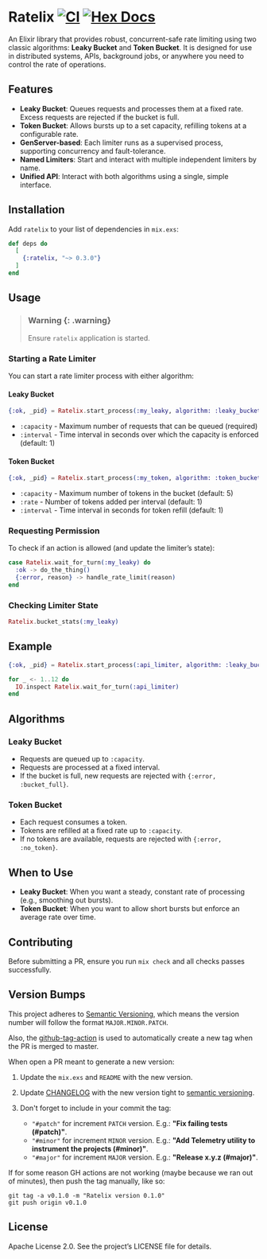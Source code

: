 # Ratelix [![CI](https://github.com/elixir-plug/mime/actions/workflows/ci.yml/badge.svg)](https://github.com/GBMayombe/ratelix/actions/workflows/ci.yml) [![Hex Docs](https://img.shields.io/badge/docs-hexpm-blue.svg)](https://hexdocs.pm/ratelix/)

An Elixir library that provides robust, concurrent-safe rate limiting using two classic algorithms: **Leaky Bucket** and **Token Bucket**. It is designed for use in distributed systems, APIs, background jobs, or anywhere you need to control the rate of operations.

## Features

- **Leaky Bucket**: Queues requests and processes them at a fixed rate. Excess requests are rejected if the bucket is full.
- **Token Bucket**: Allows bursts up to a set capacity, refilling tokens at a configurable rate.
- **GenServer-based**: Each limiter runs as a supervised process, supporting concurrency and fault-tolerance.
- **Named Limiters**: Start and interact with multiple independent limiters by name.
- **Unified API**: Interact with both algorithms using a single, simple interface.

## Installation

Add `ratelix` to your list of dependencies in `mix.exs`:

```elixir
def deps do
  [
    {:ratelix, "~> 0.3.0"}
  ]
end
```

## Usage

> ### Warning {: .warning}
>
> Ensure `ratelix` application is started.

### Starting a Rate Limiter

You can start a rate limiter process with either algorithm:

#### Leaky Bucket

```elixir
{:ok, _pid} = Ratelix.start_process(:my_leaky, algorithm: :leaky_bucket, capacity: 5, interval: 1)
```

- `:capacity` - Maximum number of requests that can be queued (required)
- `:interval` - Time interval in seconds over which the capacity is enforced (default: 1)

#### Token Bucket

```elixir
{:ok, _pid} = Ratelix.start_process(:my_token, algorithm: :token_bucket, capacity: 10, rate: 2, interval: 1)
```

- `:capacity` - Maximum number of tokens in the bucket (default: 5)
- `:rate` - Number of tokens added per interval (default: 1)
- `:interval` - Time interval in seconds for token refill (default: 1)

### Requesting Permission

To check if an action is allowed (and update the limiter’s state):

```elixir
case Ratelix.wait_for_turn(:my_leaky) do
  :ok -> do_the_thing()
  {:error, reason} -> handle_rate_limit(reason)
end
```

### Checking Limiter State

```elixir
Ratelix.bucket_stats(:my_leaky)
```

## Example

```elixir
{:ok, _pid} = Ratelix.start_process(:api_limiter, algorithm: :leaky_bucket, capacity: 10, interval: 1)

for _ <- 1..12 do
  IO.inspect Ratelix.wait_for_turn(:api_limiter)
end
```

## Algorithms

### Leaky Bucket

- Requests are queued up to `:capacity`.
- Requests are processed at a fixed interval.
- If the bucket is full, new requests are rejected with `{:error, :bucket_full}`.

### Token Bucket

- Each request consumes a token.
- Tokens are refilled at a fixed rate up to `:capacity`.
- If no tokens are available, requests are rejected with `{:error, :no_token}`.

## When to Use

- **Leaky Bucket**: When you want a steady, constant rate of processing (e.g., smoothing out bursts).
- **Token Bucket**: When you want to allow short bursts but enforce an average rate over time.

## Contributing

Before submitting a PR, ensure you run `mix check` and all checks passes
successfully.

## Version Bumps

This project adheres to [Semantic Versioning][semantic-versioning],
which means the version number will follow the format `MAJOR.MINOR.PATCH`.

Also, the [github-tag-action][github-tag-action] is used to automatically
create a new tag when the PR is merged to master.

When open a PR meant to generate a new version:

1. Update the `mix.exs` and `README` with the new version.

2. Update [CHANGELOG](CHANGELOG.md) with the new version tight to
   [semantic versioning][semantic-versioning].

3. Don't forget to include in your commit the tag:

   - `"#patch"` for increment `PATCH` version.
     E.g.: **"Fix failing tests (#patch)"**.
   - `"#minor"` for increment `MINOR` version.
     E.g.: **"Add Telemetry utility to instrument the projects (#minor)"**.
   - `"#major"` for increment `MAJOR` version.
     E.g.: **"Release x.y.z (#major)"**.

[github-tag-action]: https://github.com/anothrNick/github-tag-action
[semantic-versioning]: https://semver.org/spec/v2.0.0.html

If for some reason GH actions are not working (maybe because we ran out of
minutes), then push the tag manually, like so:

```
git tag -a v0.1.0 -m "Ratelix version 0.1.0"
git push origin v0.1.0
```

## License

Apache License 2.0. See the project’s LICENSE file for details.
